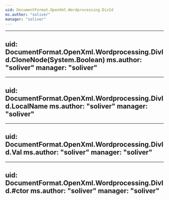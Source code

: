 ```yaml
---
uid: DocumentFormat.OpenXml.Wordprocessing.DivId
ms.author: "soliver"
manager: "soliver"
---
```


---
uid: DocumentFormat.OpenXml.Wordprocessing.DivId.CloneNode(System.Boolean)
ms.author: "soliver"
manager: "soliver"
---

---
uid: DocumentFormat.OpenXml.Wordprocessing.DivId.LocalName
ms.author: "soliver"
manager: "soliver"
---

---
uid: DocumentFormat.OpenXml.Wordprocessing.DivId.Val
ms.author: "soliver"
manager: "soliver"
---

---
uid: DocumentFormat.OpenXml.Wordprocessing.DivId.#ctor
ms.author: "soliver"
manager: "soliver"
---
